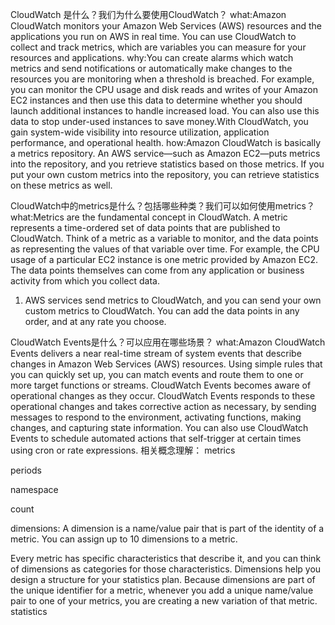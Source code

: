 CloudWatch 是什么？我们为什么要使用CloudWatch？
what:Amazon CloudWatch monitors your Amazon Web Services (AWS) resources and the applications you run on AWS in real time. You can use CloudWatch to collect and track metrics, which are variables you can measure for your resources and applications.
why:You can create alarms which watch metrics and send notifications or automatically make changes to the resources you are monitoring when a threshold is breached. For example, you can monitor the CPU usage and disk reads and writes of your Amazon EC2 instances and then use this data to determine whether you should launch additional instances to handle increased load. You can also use this data to stop under-used instances to save money.With CloudWatch, you gain system-wide visibility into resource utilization, application performance, and operational health.
how:Amazon CloudWatch is basically a metrics repository. An AWS service—such as Amazon EC2—puts metrics into the repository, and you retrieve statistics based on those metrics. If you put your own custom metrics into the repository, you can retrieve statistics on these metrics as well.


CloudWatch中的metrics是什么？包括哪些种类？我们可以如何使用metrics？
what:Metrics are the fundamental concept in CloudWatch. A metric represents a time-ordered set of data points that are published to CloudWatch. Think of a metric as a variable to monitor, and the data points as representing the values of that variable over time. For example, the CPU usage of a particular EC2 instance is one metric provided by Amazon EC2. The data points themselves can come from any application or business activity from which you collect data.
1. AWS services send metrics to CloudWatch, and you can send your own custom metrics to CloudWatch. You can add the data points in any order, and at any rate you choose. 

CloudWatch Events是什么？可以应用在哪些场景？
what:Amazon CloudWatch Events delivers a near real-time stream of system events that describe changes in Amazon Web Services (AWS) resources. Using simple rules that you can quickly set up, you can match events and route them to one or more target functions or streams. CloudWatch Events becomes aware of operational changes as they occur. CloudWatch Events responds to these operational changes and takes corrective action as necessary, by sending messages to respond to the environment, activating functions, making changes, and capturing state information.
You can also use CloudWatch Events to schedule automated actions that self-trigger at certain times using cron or rate expressions.
相关概念理解：
metrics

periods

namespace

count

dimensions:
A dimension is a name/value pair that is part of the identity of a metric. You can assign up to 10 dimensions to a metric.

Every metric has specific characteristics that describe it, and you can think of dimensions as categories for those characteristics. Dimensions help you design a structure for your statistics plan. Because dimensions are part of the unique identifier for a metric, whenever you add a unique name/value pair to one of your metrics, you are creating a new variation of that metric.
statistics

